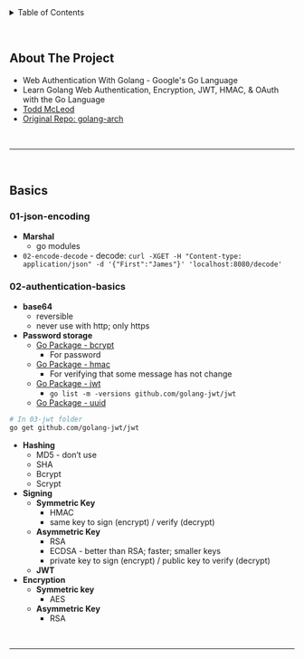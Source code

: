 <details>
  <summary>Table of Contents</summary>
  <ol>
    <li><a href="#about-the-project">About The Project</a></li>
    <li><a href="#basics">Basics</a>
      <ol>
        <li><a href="#01-json-encoding">01-json-encoding</a></li>
        <li><a href="#02-authentication-basics">02-authentication-basics</a></li>
      </ol>
    </li>
  </ol>
</details>

&nbsp;

## About The Project

- Web Authentication With Golang - Google's Go Language
- Learn Golang Web Authentication, Encryption, JWT, HMAC, & OAuth with the Go Language
- [Todd McLeod](https://github.com/GoesToEleven)
- [Original Repo: golang-arch](https://github.com/GoesToEleven/golang-arch)

&nbsp;

---

&nbsp;

## Basics

### 01-json-encoding

- **Marshal**
  - go modules
- `02-encode-decode` - decode: `curl -XGET -H "Content-type: application/json" -d '{"First":"James"}' 'localhost:8080/decode'`

### 02-authentication-basics

- **base64**
  - reversible
  - never use with http; only https
- **Password storage**
  - [Go Package - bcrypt](https://pkg.go.dev/golang.org/x/crypto/bcrypt)
    - For password
  - [Go Package - hmac](https://pkg.go.dev/crypto/hmac)
    - For verifying that some message has not change
  - [Go Package - jwt](https://github.com/golang-jwt/jwt)
    - `go list -m -versions github.com/golang-jwt/jwt`
  - [Go Package - uuid](https://github.com/gofrs/uuid)

```sh
# In 03-jwt folder
go get github.com/golang-jwt/jwt
```

- **Hashing**
  - MD5 - don’t use
  - SHA
  - Bcrypt
  - Scrypt
- **Signing**
  - **Symmetric Key**
    - HMAC
    - same key to sign (encrypt) / verify (decrypt)
  - **Asymmetric Key**
    - RSA
    - ECDSA - better than RSA; faster; smaller keys
    - private key to sign (encrypt) / public key to verify (decrypt)
  - **JWT**
- **Encryption**
  - **Symmetric key**
    - AES
  - **Asymmetric Key**
    - RSA

&nbsp;

---

&nbsp;
